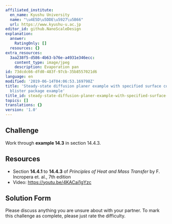 ```yaml
---
affiliated_institute:
  en_name: Kyushu University
  name: "\u4E5D\u5DDE\u5927\u5B66"
  url: https://www.kyushu-u.ac.jp
editor_id: github.NanoScaleDesign
explanation:
  answer:
    RatingOnly: []
  resources: {}
extra_resources:
  3aa238f5-d586-4b63-b76e-a4931e346ecc:
    content_type: image/jpeg
    description: Evaporation pan
id: 73dcdc66-dfd0-483f-97cb-35b8557021d6
language: en
modified: '2019-06-14T04:06:53.169798Z'
title: 'Steady-state diffusion planer example with specified surface concentrations:
  blister package example'
title_id: steady-state-diffusion-planer-example-with-specified-surface-concentrations-blister-package-example
topics: []
translations: {}
version: '1.0'
---
```


## Challenge
Work through **example 14.3** in section 14.4.3.


## Resources
- Section **14.4.1** to **14.4.3** of *Principles of Heat and Mass Transfer* by F. Incropera et. al., 7th edition
- Video: https://youtu.be/4KACai1gYzc


## Solution Form
Please discuss anything you are unsure about with your partner.
To mark this challenge as complete, please just rate the difficulty.
